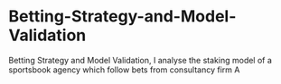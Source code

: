 # Betting-Strategy-and-Model-Validation
Betting Strategy and Model Validation, I analyse the staking model of a sportsbook agency which follow bets from consultancy firm A
